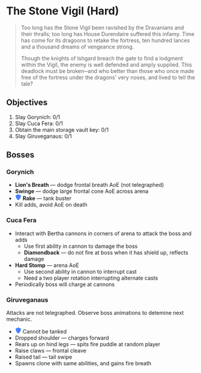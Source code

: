 # The Stone Vigil (Hard)

> Too long has the Stone Vigil been ravished by the Dravanians and their thralls; too long has House Durendaire suffered this infamy. Time has come for its dragoons to retake the fortress, ten hundred lances and a thousand dreams of vengeance strong.
>
> Though the knights of Ishgard breach the gate to find a lodgment within the Vigil, the enemy is well defended and amply supplied. This deadlock must be broken─and who better than those who once made free of the fortress under the dragons' very noses, and lived to tell the tale?

## Objectives

1. Slay Gorynich: 0/1
2. Slay Cuca Fera: 0/1
3. Obtain the main storage vault key: 0/1
4. Slay Giruveganaus: 0/1

## Bosses

### Gorynich

- **Lion's Breath** — dodge frontal breath AoE (not telegraphed)
- **Swinge** — dodge large frontal cone AoE across arena
- ![](/assets/icons/role-tank.png) **Rake** — tank buster
- Kill adds, avoid AoE on death

### Cuca Fera

- Interact with Bertha cannons in corners of arena to attack the boss and adds
  - Use first ability in cannon to damage the boss
  - **Diamondback** — do not fire at boss when it has shield up, reflects damage
- **Hard Stomp** — arena AoE
  - Use second ability in cannon to interrupt cast
  - Need a two player rotation interrupting alternate casts
- Periodically boss will charge at cannons

### Giruveganaus

Attacks are not telegraphed. Observe boss animations to detemine next mechanic.

- ![](/assets/icons/role-tank.png) Cannot be tanked
- Dropped shoulder — charges forward
- Rears up on hind legs — spits fire puddle at random player
- Raise claws — frontal cleave
- Raised tail — tail swipe
- Spawns clone with same abilities, and gains fire breath
